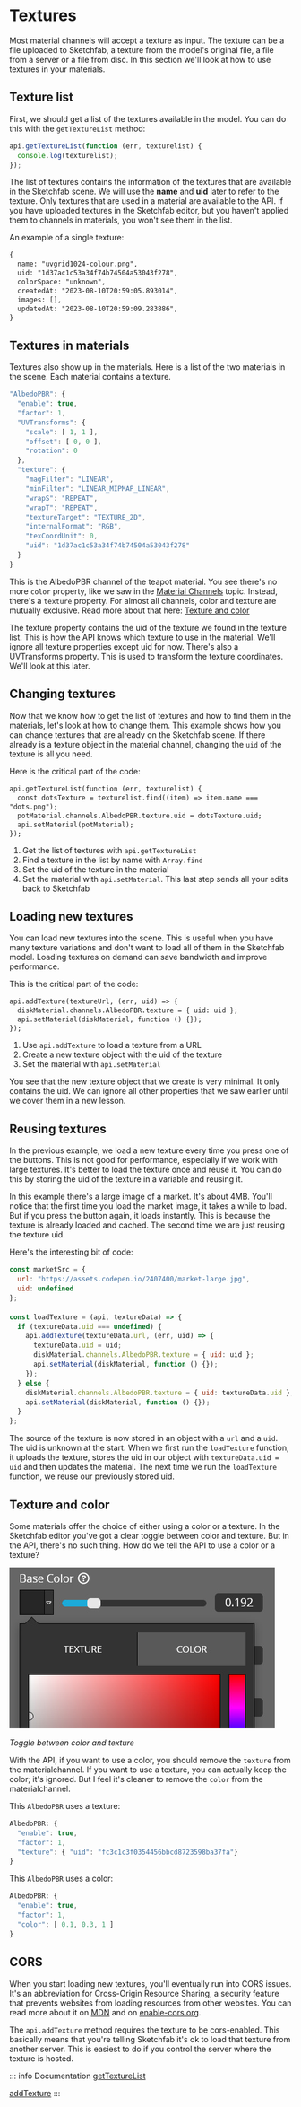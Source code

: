 <script setup>
import ModelLoading from '../../components/ModelLoading.vue'
import CodePenEmbed from '../../components/CodePenEmbed.vue'
</script>

# Textures

Most material channels will accept a texture as input. The texture can be a file uploaded to Sketchfab, a texture from the model's original file, a file from a server or a file from disc. In this section we'll look at how to use textures in your materials.

## Texture list

First, we should get a list of the textures available in the model. You can do this with the `getTextureList` method:

```js
api.getTextureList(function (err, texturelist) {
  console.log(texturelist);
});
```

<CodePenEmbed id="QWJXypx/e12f2cb90ff0ebe6d8e83e503b2d8250" />

The list of textures contains the information of the textures that are available in the Sketchfab scene. We will use the **name** and **uid** later to refer to the texture. Only textures that are used in a material are available to the API. If you have uploaded textures in the Sketchfab editor, but you haven't applied them to channels in materials, you won't see them in the list.

An example of a single texture:

```js{2,3}
{
  name: "uvgrid1024-colour.png",
  uid: "1d37ac1c53a34f74b74504a53043f278",
  colorSpace: "unknown",
  createdAt: "2023-08-10T20:59:05.893014",
  images: [],
  updatedAt: "2023-08-10T20:59:09.283886",
}
```

## Textures in materials

Textures also show up in the materials. Here is a list of the two materials in the scene. Each material contains a texture.

<ModelLoading id="3e1a54cc0bb849f4a553b98ea401b7b4" :showMaterials="true" :playersettings="{autostart:1}" />

```js
"AlbedoPBR": {
  "enable": true,
  "factor": 1,
  "UVTransforms": {
    "scale": [ 1, 1 ],
    "offset": [ 0, 0 ],
    "rotation": 0
  },
  "texture": {
    "magFilter": "LINEAR",
    "minFilter": "LINEAR_MIPMAP_LINEAR",
    "wrapS": "REPEAT",
    "wrapT": "REPEAT",
    "textureTarget": "TEXTURE_2D",
    "internalFormat": "RGB",
    "texCoordUnit": 0,
    "uid": "1d37ac1c53a34f74b74504a53043f278"
  }
}
```

This is the AlbedoPBR channel of the teapot material. You see there's no more `color` property, like we saw in the [Material Channels](./channels) topic. Instead, there's a `texture` property. For almost all channels, color and texture are mutually exclusive. Read more about that here: [Texture and color](#texture-and-color)

The texture property contains the uid of the texture we found in the texture list. This is how the API knows which texture to use in the material. We'll ignore all texture properties except uid for now. There's also a UVTransforms property. This is used to transform the texture coordinates. We'll look at this later.

## Changing textures

Now that we know how to get the list of textures and how to find them in the materials, let's look at how to change them. This example shows how you can change textures that are already on the Sketchfab scene. If there already is a texture object in the material channel, changing the `uid` of the texture is all you need.

<CodePenEmbed id="OJaeMvQ/c2377cf0b264ae0d16ea0af344ae1b08" />

Here is the critical part of the code:

```js:line-numbers
api.getTextureList(function (err, texturelist) {
  const dotsTexture = texturelist.find((item) => item.name === "dots.png");
  potMaterial.channels.AlbedoPBR.texture.uid = dotsTexture.uid;
  api.setMaterial(potMaterial);
});
```

1. Get the list of textures with `api.getTextureList`
2. Find a texture in the list by name with `Array.find`
3. Set the uid of the texture in the material
4. Set the material with `api.setMaterial`. This last step sends all your edits back to Sketchfab

## Loading new textures

You can load new textures into the scene. This is useful when you have many texture variations and don't want to load all of them in the Sketchfab model. Loading textures on demand can save bandwidth and improve performance.

<CodePenEmbed id="zYMVrev/35d222c624f6acff91a2689a622c5501" />

This is the critical part of the code:

```js:line-numbers
api.addTexture(textureUrl, (err, uid) => {
  diskMaterial.channels.AlbedoPBR.texture = { uid: uid };
  api.setMaterial(diskMaterial, function () {});
});
```

1. Use `api.addTexture` to load a texture from a URL
2. Create a new texture object with the uid of the texture
3. Set the material with `api.setMaterial`

You see that the new texture object that we create is very minimal. It only contains the uid. We can ignore all other properties that we saw earlier until we cover them in a new lesson.

## Reusing textures

In the previous example, we load a new texture every time you press one of the buttons. This is not good for performance, especially if we work with large textures. It's better to load the texture once and reuse it. You can do this by storing the uid of the texture in a variable and reusing it.

<CodePenEmbed id="qBQzRbM/ff342f92923c7b248d370ac5d882e923" />

In this example there's a large image of a market. It's about 4MB. You'll notice that the first time you load the market image, it takes a while to load. But if you press the button again, it loads instantly. This is because the texture is already loaded and cached. The second time we are just reusing the texture uid.

Here's the interesting bit of code: 

```js
const marketSrc = {
  url: "https://assets.codepen.io/2407400/market-large.jpg",
  uid: undefined
};

const loadTexture = (api, textureData) => {
  if (textureData.uid === undefined) {
    api.addTexture(textureData.url, (err, uid) => {
      textureData.uid = uid;
      diskMaterial.channels.AlbedoPBR.texture = { uid: uid };
      api.setMaterial(diskMaterial, function () {});
    });
  } else {
    diskMaterial.channels.AlbedoPBR.texture = { uid: textureData.uid };
    api.setMaterial(diskMaterial, function () {});
  }
};
```

The source of the texture is now stored in an object with a `url` and a `uid`. The uid is unknown at the start. When we first run the `loadTexture` function, it uploads the texture, stores the uid in our object with `textureData.uid = uid` and then updates the material. The next time we run the `loadTexture` function, we reuse our previously stored uid.

## Texture and color

Some materials offer the choice of either using a color or a texture. In the Sketchfab editor you've got a clear toggle between color and texture. But in the API, there's no such thing. How do we tell the API to use a color or a texture?

![Texture-or-color](./materials-texture-color.jpg)

*Toggle between color and texture*

With the API, if you want to use a color, you should remove the `texture` from the materialchannel. If you want to use a texture, you can actually keep the color; it's ignored. But I feel it's cleaner to remove the `color` from the materialchannel.

This `AlbedoPBR` uses a texture:

```js
AlbedoPBR: {
  "enable": true,
  "factor": 1,
  "texture": { "uid": "fc3c1c3f0354456bbcd8723598ba37fa"}
}
```

This `AlbedoPBR` uses a color:

```js
AlbedoPBR: {
  "enable": true,
  "factor": 1,
  "color": [ 0.1, 0.3, 1 ]
}
```

<CodePenEmbed id="LYXKxQa/070d077a2dcb24c7e740b3e3b6835e0d" />

## CORS

When you start loading new textures, you'll eventually run into CORS issues. It's an abbreviation for Cross-Origin Resource Sharing, a security feature that prevents websites from loading resources from other websites. You can read more about it on [MDN](https://developer.mozilla.org/en-US/docs/Web/HTTP/CORS) and on [enable-cors.org](https://enable-cors.org/).

The `api.addTexture` method requires the texture to be cors-enabled. This basically means that you're telling Sketchfab it's ok to load that texture from another server. This is easiest to do if you control the server where the texture is hosted.

::: info Documentation
[getTextureList](https://sketchfab.com/developers/viewer/functions#api-getTextureList)

[addTexture](https://sketchfab.com/developers/viewer/functions#api-addTexture)
:::